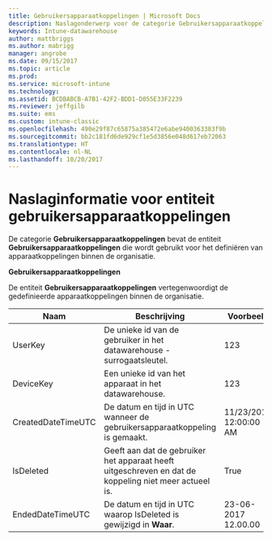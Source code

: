```yaml
---
title: Gebruikersapparaatkoppelingen | Microsoft Docs
description: Naslagonderwerp voor de categorie Gebruikersapparaatkoppelingen van entiteitverzamelingen in de Intune-datawarehouse-API.
keywords: Intune-datawarehouse
author: mattbriggs
ms.author: mabrigg
manager: angrobe
ms.date: 09/15/2017
ms.topic: article
ms.prod: 
ms.service: microsoft-intune
ms.technology: 
ms.assetid: BCDBABCB-A7B1-42F2-BDD1-D055E33F2239
ms.reviewer: jeffgilb
ms.suite: ems
ms.custom: intune-classic
ms.openlocfilehash: 490e29f87c65875a385472e6abe9400363383f9b
ms.sourcegitcommit: bb2c181fd6de929cf1e5d3856e048d617eb72063
ms.translationtype: HT
ms.contentlocale: nl-NL
ms.lasthandoff: 10/20/2017
---
```

# <a name="reference-for-user-device-association-entity"></a>Naslaginformatie voor entiteit gebruikersapparaatkoppelingen

De categorie **Gebruikersapparaatkoppelingen** bevat de entiteit **Gebruikersapparaatkoppelingen** die wordt gebruikt voor het definiëren van apparaatkoppelingen binnen de organisatie.

**Gebruikersapparaatkoppelingen**

De entiteit **Gebruikersapparaatkoppelingen** vertegenwoordigt de gedefinieerde apparaatkoppelingen binnen de organisatie.

| Naam               | Beschrijving                                                                                      | Voorbeeld                |
|--------------------|--------------------------------------------------------------------------------------------------|------------------------|
| UserKey            | De unieke id van de gebruiker in het datawarehouse - surrogaatsleutel.                             | 123                    |
| DeviceKey          | Een unieke id van het apparaat in het datawarehouse.                                           | 123                    |
| CreatedDateTimeUTC | De datum en tijd in UTC wanneer de gebruikersapparaatkoppeling is gemaakt.                               | 11/23/2016 12:00:00 AM |
| IsDeleted          | Geeft aan dat de gebruiker het apparaat heeft uitgeschreven en dat de koppeling niet meer actueel is. | True                   |
| EndedDateTimeUTC   | De datum en tijd in UTC waarop IsDeleted is gewijzigd in **Waar**.                                         | 23-06-2017 12.00.00 |